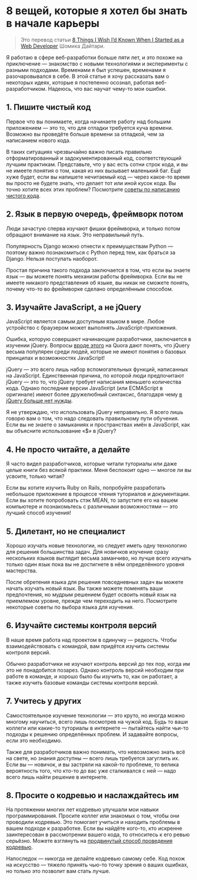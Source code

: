 # 8 вещей, которые я хотел бы знать в начале карьеры

> Это перевод статьи [8 Things I Wish I’d Known When I Started as a Web Developer](http://www.sitepoint.com/8-things-wish-id-known-started-developer/) Шомика Дайтари.

Я работаю в сфере веб-разработки больше пяти лет, и это похоже на приключение — знакомство с новыми технологиями и эксперименты с разными подходами. Временами я был успешен, временами я разочаровывался в себе. В этой статье я хочу рассказать вам о некоторых идеях, которые я постепенно осознал, работая веб-разработчиком. Надеюсь, что вас научат чему-то мои ошибки.

## 1. Пишите чистый код

Первое что вы понимаете, когда начинаете работу над большим приложением — это то, что для отладки требуется куча времени. Возможно вы проведёте больше времени за отладкой, чем за написанием нового кода.

В таких ситуациях чрезвычайно важно писать правильно отформатированный и задокументированный код, соответствующий лучшим практикам. Представьте, что у вас есть сотни строк кода, и вы не имеете понятия о том, какая из них вызывает маленький баг. Ещё хуже будет, если вы напишете нечитаемый код — через какое-то время вы просто не будете знать, что делает тот или иной кусок кода. Вы точно хотите всех этих проблем? Посмотрите [советы по написанию чистого кода](http://www.sitepoint.com/6-tips-for-writing-better-code).

## 2. Язык в первую очередь, фреймворк потом

Люди зачастую сперва изучают фишки фреймворка, и только потом обращают внимание на язык. Это неправильный путь.

Популярность Django можно отнести к преимуществам Python — поэтому важно познакомиться с Python перед тем, как браться за Django. Нельзя поступать наоборот.

Простая причина такого подхода заключается в том, что если вы знаете язык — вы можете понять механизм работы фреймворка. Если вы не имеете никакого представления об языке, вы никак не сможете понять, почему что-то во фреймворке сделано определённым способом.

## 3. Изучайте JavaScript, а не jQuery

JavaScript является самым доступным языком в мире. Любое устройство с браузером может выполнять JavaScript-приложения.

Ошибка, которую совершают начинающие разработчики, заключается в изучении jQuery. Вопросы [вроде этого](https://www.quora.com/I-only-know-jQuery-and-am-not-very-well-versed-with-vanilla-Javascript-Will-this-limit-me-if-I-am-ultimately-trying-to-get-a-job-as-a-junior-front-end-developer-If-so-what-are-some-free-resources-to-expand-my-Javascript-knowledge-Should-I-even-be-thinking-about-things-like-ember-or-angular-yet) на Quora дают понять, что jQuery весьма популярен среди людей, которые не имеют понятия о базовых принципах и возможностях JavaScript!

jQuery — это всего лишь набор вспомогательных функций, написанных на JavaScript. Единственная причина, по которой люди предпочитают jQuery — это то, что jQuery требует написания меньшего количества кода. Однако последние версии JavaScript (или ECMAScript в оригинале) имеют более дружелюбный синтаксис, благодаря чему [в jQuery больше нет нужды](http://youmightnotneedjquery.com/).

Я не утверждаю, что использовать jQuery неправильно. Я всего лишь говорю вам о том, что надо следовать правильному пути обучения. Если вы не знаете о замыканиях и пространствах имён в JavaScript, как вы объясните использование «$» в jQuery?

## 4. Не просто читайте, а делайте

Я часто видел разработчиков, которые читали туториалы или даже целые книги без всякой практики. Меня беспокоит одно — многое ли вы усвоите, только читая?

Если вы хотите изучить Ruby on Rails, попробуйте разработать небольшое приложение в процессе чтения туториалов и документации. Если вы хотите попробовать стэк MEAN, то запустите его на вашем компьютере и познакомьтесь с различными возможностями — это лучший способ изучения!

## 5. Дилетант, но не специалист

Хорошо изучать новые технологии, но следует иметь одну технологию для решения большинства задач. Для новичков изучение сразу нескольких языков выглядит весьма заманчиво, но лучше всего изучать только один язык пока вы не достигнете в нём определённого уровня мастерства.

После обретения языка для решения повседневных задач вы можете начать изучать новый язык. Вы также можете поменять ваши предпочтения, но мудрым решением будет освоить новый язык на приемлемом уровне, прежде чем переходить на него. Посмотрите некоторые советы по выбора языка для изучения.

## 6. Изучайте системы контроля версий

В наше время работа над проектом в одинучку — редкость. Чтобы взаимодействовать с командой, вам придётся изучить системы контроля версий.

Обычно разработчики не изучают контроль версий до тех пор, когда им это не понадобится позарез. Однако контроль версий необходим при работе в команде, и хорошо было бы изучить то, как он работает, а также изучить базовые команды системы контроля версий.

## 7. Учитесь у других

Самостоятельное изучение технологии — это круто, но иногда можно многому научиться, всего лишь посмотрев на чужой код. Будь то ваши коллеги или какие-то туториалы в интернете — пытайтесь найти чьи-то подходы к решению определённых проблем. И задавайте вопросы, если это необходимо.

Также для разработчиков важно понимать, что невозможно знать всё на свете, но знания доступны — всего лишь требуется загуглить их. Если вы — новичок, и вы застряли на какой-то проблеме, то велика вероятность того, что кто-то до вас уже сталкивался с ней — надо всего лишь найти решение в интернете.

## 8. Просите о кодревью и наслаждайтесь им

На протяжении многих лет кодревью улучшали мои навыки программирования. Просите коллег или знакомых о том, чтобы они проводили кодревью. Это помогает учиться и находить проблемы в вашем подходе к разработке. Если вы найдёте кого-то, кто искренне заинтересован в рассмотрении вашего кода, то относитесь к его ревью серьёзно. Можете взглянуть на [продвинутый способ проведения кодревью](http://www.sitepoint.com/integrated-collaborative-code-reviewing-beanstalk/).

Напоследок — никогда не делайте кодревью самому себе. Код похож на искусство — тяжело принять чью-то точку зрения о ваших ошибках, но только это позволит вам стать лучше.
